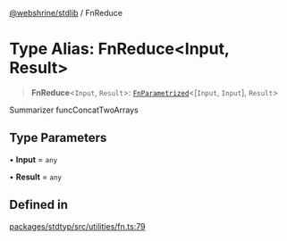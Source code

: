 [@webshrine/stdlib](../globals.md) / FnReduce

# Type Alias: FnReduce\<Input, Result\>

> **FnReduce**\<`Input`, `Result`\>: [`FnParametrized`](FnParametrized.md)\<[`Input`, `Input`], `Result`\>

Summarizer funcConcatTwoArrays

## Type Parameters

• **Input** = `any`

• **Result** = `any`

## Defined in

[packages/stdtyp/src/utilities/fn.ts:79](https://github.com/webshrine/webshrine/blob/8cedc3f2efca3108f17475a5ce8404715d0d24a5/packages/stdtyp/src/utilities/fn.ts#L79)
